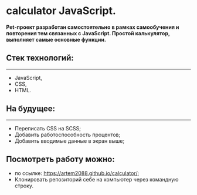 # calculator JavaScript.

**Pet-проект разработан самостоятельно в рамках самообучения и повторения тем связанных с JavaScript. Простой калькулятор, выполняет самые основные функции.**

## Стек технологий:

---

- JavaScript,
- CSS,
- HTML.

## На будущее:

---

- Переписать CSS на SCSS;
- Добавить работоспособность процентов;
- Добавить вводимые данные в экран выше;

## Посмотреть работу можно:

- по ссылке: https://artem2088.github.io/calculator/;
- Клонировать репозиторий себе на компьютер через командную строку.
